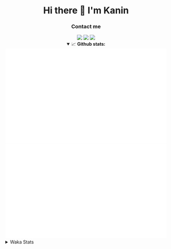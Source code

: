 <div align="center">
 <h1>Hi there 👋 I'm Kanin</h1>
 <h3>Contact me</h3>
 <a href="mailto:im@kanin.dev"><img src="https://img.shields.io/badge/gmail-%23D14836.svg?&style=for-the-badge&logo=gmail&logoColor=white"/></a>
 <a href="https://twitter.com/KaninTwt"><img src="https://img.shields.io/badge/twitter-%231DA1F2.svg?&style=for-the-badge&logo=twitter&logoColor=white"/></a>
 <a href="https://www.linkedin.com/in/KaninDev"><img src="https://img.shields.io/badge/linkedin-%230077B5.svg?&style=for-the-badge&logo=linkedin&logoColor=white"/></a>
<details open>
  <summary>📈 <b>Github stats:</b></summary>
  <img src="https://github.com/Kanin/Kanin/blob/master/scripts/GitHubStats/generated/overview.svg"/>
  <img src="https://github.com/Kanin/Kanin/blob/master/scripts/GitHubStats/generated/languages.svg"/>
</details>
</div>

<details>
 <summary>Waka Stats</summary>

<!--START_SECTION:waka-->
![Code Time](http://img.shields.io/badge/Code%20Time-2%2C955%20hrs%2033%20mins-blue)

![Profile Views](http://img.shields.io/badge/Profile%20Views-1-blue)

![Lines of code](https://img.shields.io/badge/From%20Hello%20World%20I%27ve%20Written-818.3%20thousand%20lines%20of%20code-blue)

**🐱 My GitHub Data** 

> 📦 183.2 kB Used in GitHub's Storage 
 > 
> 🏆 298 Contributions in the Year 2025
 > 
> 💼 Opted to Hire
 > 
> 📜 29 Public Repositories 
 > 
> 🔑 20 Private Repositories 
 > 
**I'm an Early 🐤** 

```text
🌞 Morning                2865 commits        ███████░░░░░░░░░░░░░░░░░░   28.71 % 
🌆 Daytime                2856 commits        ███████░░░░░░░░░░░░░░░░░░   28.62 % 
🌃 Evening                2926 commits        ███████░░░░░░░░░░░░░░░░░░   29.32 % 
🌙 Night                  1332 commits        ███░░░░░░░░░░░░░░░░░░░░░░   13.35 % 
```
📅 **I'm Most Productive on Monday** 

```text
Monday                   2009 commits        █████░░░░░░░░░░░░░░░░░░░░   20.13 % 
Tuesday                  1421 commits        ████░░░░░░░░░░░░░░░░░░░░░   14.24 % 
Wednesday                1002 commits        ███░░░░░░░░░░░░░░░░░░░░░░   10.04 % 
Thursday                 1563 commits        ████░░░░░░░░░░░░░░░░░░░░░   15.66 % 
Friday                   1627 commits        ████░░░░░░░░░░░░░░░░░░░░░   16.30 % 
Saturday                 904 commits         ██░░░░░░░░░░░░░░░░░░░░░░░   09.06 % 
Sunday                   1453 commits        ████░░░░░░░░░░░░░░░░░░░░░   14.56 % 
```


📊 **This Week I Spent My Time On** 

```text
🕑︎ Time Zone: America/New_York

💬 Programming Languages: 
Python                   30 hrs 52 mins      ███████████████████░░░░░░   75.85 % 
TypeScript               2 hrs 10 mins       █░░░░░░░░░░░░░░░░░░░░░░░░   05.34 % 
JSON                     1 hr 43 mins        █░░░░░░░░░░░░░░░░░░░░░░░░   04.25 % 
TOML                     1 hr 40 mins        █░░░░░░░░░░░░░░░░░░░░░░░░   04.13 % 
Bash                     1 hr 5 mins         █░░░░░░░░░░░░░░░░░░░░░░░░   02.70 % 

🔥 Editors: 
VS Code                  40 hrs 41 mins      █████████████████████████   100.00 % 

🐱‍💻 Projects: 
Marshall                 12 hrs 39 mins      ████████░░░░░░░░░░░░░░░░░   31.11 % 
Bot                      9 hrs 18 mins       ██████░░░░░░░░░░░░░░░░░░░   22.89 % 
website-new              4 hrs 31 mins       ███░░░░░░░░░░░░░░░░░░░░░░   11.11 % 
Maki Website             4 hrs 2 mins        ██░░░░░░░░░░░░░░░░░░░░░░░   09.92 % 
GD                       4 hrs 1 min         ██░░░░░░░░░░░░░░░░░░░░░░░   09.90 % 

💻 Operating System: 
Windows                  40 hrs 41 mins      █████████████████████████   100.00 % 
```

**I Mostly Code in Python** 

```text
Python                   33 repos            ████████████████░░░░░░░░░   64.71 % 
TypeScript               6 repos             ███░░░░░░░░░░░░░░░░░░░░░░   11.76 % 
Java                     5 repos             ██░░░░░░░░░░░░░░░░░░░░░░░   09.80 % 
HTML                     3 repos             █░░░░░░░░░░░░░░░░░░░░░░░░   05.88 % 
Kotlin                   1 repo              ░░░░░░░░░░░░░░░░░░░░░░░░░   01.96 % 
```



**Timeline**

![Lines of Code chart](https://raw.githubusercontent.com/Kanin/Kanin/master/assets/bar_graph.png)


 Last Updated on 18/09/2025 16:08:50 UTC
<!--END_SECTION:waka-->
</details>
